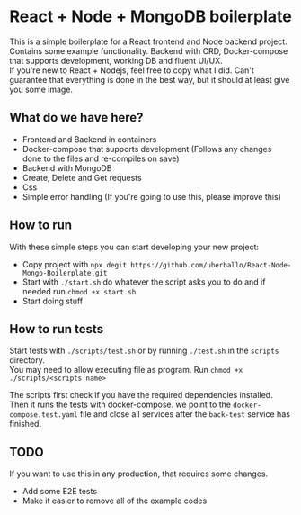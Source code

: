 # React + Node + MongoDB boilerplate
This is a simple boilerplate for a React frontend and Node backend project. Contains some example functionality.
 Backend with CRD, Docker-compose that supports development, working DB and fluent UI/UX.  
 If you're new to React + Nodejs, feel free to copy what I did. Can't guarantee that everything is done in the best way, but it should at least give you some image.  

## What do we have here?  
* Frontend and Backend in containers
* Docker-compose that supports development (Follows any changes done to the files and re-compiles on save)
* Backend with MongoDB
* Create, Delete and Get requests
* Css
* Simple error handling (If you're going to use this, please improve this)

## How to run  
With these simple steps you can start developing your new project:  
* Copy project with `npx degit https://github.com/uberballo/React-Node-Mongo-Boilerplate.git`
* Start with `./start.sh` do whatever the script asks you to do and if needed run `chmod +x start.sh`
* Start doing stuff  

## How to run tests  
Start tests with `./scripts/test.sh` or by running `./test.sh` in the `scripts` directory.  
You may need to allow executing file as program. Run `chmod +x ./scripts/<scripts name>`  

The scripts first check if you have the required dependencies installed. Then it runs the tests with docker-compose. we point to the `docker-compose.test.yaml` file and close all services after the `back-test` service has finished.
## TODO   
If you want to use this in any production, that requires some changes.
* Add some E2E tests
* Make it easier to remove all of the example codes

